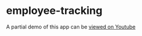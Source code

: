# employee-tracking

A partial demo of this app can be [viewed on Youtube](https://youtu.be/JcQz_pZHQiA)
